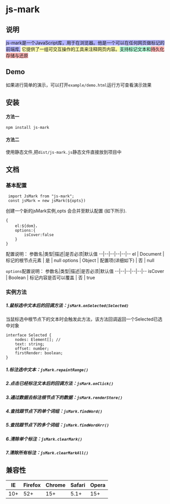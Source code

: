
# js-mark



## 说明

<html>
<span style="background:rgba(0, 0, 255, 0.3);">js-mark是一个JavaScript库，用于在浏览器。他是一个可以在任何网页做标记的前端库,</span>
<span style="background:rgba(255, 255, 0, 0.3);">它提供了一组可交互操作的工具来注释网页内容。</span><span style="background:rgba(0, 255, 127, 0.3);">支持标记文本和</span><span style="background:rgba(255, 0, 0, 0.3);">持久化存储与还原</span>
</html>



## Demo
如果进行简单的演示，可以打开``example/demo.html``运行方可查看演示效果

## 安装
#### 方法一
 ``npm install js-mark``
#### 方法二
使用静态文件,把``dist/js-mark.js``静态文件直接放到项目中

## 文档

### 基本配置

```
 import JsMark from "js-mark";
 const jsMark = new jsMark(${opts})
```
创建一个新的jsMark实例,opts 会合并至默认配置 (如下所示).
```
{
    el:${dom}，
    options:{
        isCover:false
    }
}
```

配置说明：
参数名|类型|描述|是否必须|默认值
--|--|--|--|--|--
el | Document | 标记的根节点元素 | 是 | null
options | Object | 配置项(详细如下) | 否 | null

``options``配置说明：
参数名|类型|描述|是否必须|默认值
--|--|--|--|--|--
isCover | Boolean | 标记内容是否可以覆盖 | 否 | true


### 实例方法
##### 1.鼠标选中文本后的回调方法：``jsMark.onSelected(Selected)``
当鼠标选中根节点下的文本时会触发此方法，该方法回调返回一个Selected已选中对象
```
interface Selected {
    nodes: Element[]; //
    text: string;
    offset: number;
    firstRender: boolean;
}
```
##### 1.标注选中文本：``jsMark.repaintRange()``

##### 2.点击已经标注文本后的回调方法：``jsMark.onClick()``
##### 3.通过数据去标注根节点下的数据：``jsMark.renderStore()``
##### 4.查找跟节点下的单个词组：``jsMark.findWord()``
##### 5.查找跟节点下的多个词组：``jsMark.findWordArr()``
##### 6.清除单个标注：``jsMark.clearMark()``
##### 7.清除所有标注：``jsMark.clearMarkAll()``

## 兼容性


IE | Firefox| Chrome| Safari| Opera
---|---|---|---|---
10+ | 52+ |15+|5.1+|15+

